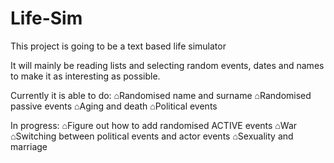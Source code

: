 # Life-Sim
This project is going to be a text based life simulator

It will mainly be reading lists and selecting random events, dates and names to make it as interesting as possible.

Currently it is able to do:
⌂Randomised name and surname
⌂Randomised passive events
⌂Aging and death
⌂Political events

In progress:
⌂Figure out how to add randomised ACTIVE events
⌂War
⌂Switching between political events and actor events
⌂Sexuality and marriage


